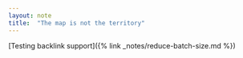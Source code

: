 ```yaml
---
layout: note
title:  "The map is not the territory"
---
```


[Testing backlink support]({% link _notes/reduce-batch-size.md %})